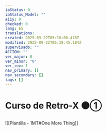 ```yaml
---
iaStatus: 0
iaStatus_Model: ""
a11y: 0
checked: 0
lang: ES
translations: 
created: 2025-09-22T05:18:00.418Z
modified: 2025-09-22T05:18:45.184Z
supervisado: ""
ACCION: ""
ver_major: 0
ver_minor: "0"
ver_rev: 1
nav_primary: []
nav_secondary: []
tags: []
---
```

# Curso de Retro-X  ⚫①




![[Plantilla - 1MT#One More Thing]]